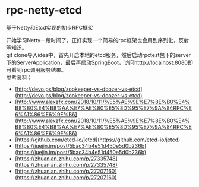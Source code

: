 # rpc-netty-etcd
基于Netty和Etcd实现的初步RPC框架

开始学习Netty一段时间了，正好实现一个简易的rpc框架也会用到序列化，反射等知识。
<br />
git clone导入idea中，首先开启本地的etcd服务，然后启动rpctest包下的server下的ServerApplication，最后再启动SpringBoot，访问[htttp://localhost:8080](http://localhost:8080)即可看到rpc调用服务结果。
<br />
参考资料：
- [http://devo.ps/blog/zookeeper-vs-doozer-vs-etcd](http://devo.ps/blog/zookeeper-vs-doozer-vs-etcd)
- [http://www.alexzfx.com/2018/10/11/%E5%AE%9E%E7%8E%B0%E4%B8%80%E4%B8%AA%E7%AE%80%E5%8D%95%E7%9A%84RPC%E6%A1%86%E6%9E%B6](http://www.alexzfx.com/2018/10/11/%E5%AE%9E%E7%8E%B0%E4%B8%80%E4%B8%AA%E7%AE%80%E5%8D%95%E7%9A%84RPC%E6%A1%86%E6%9E%B6)
- [https://github.com/etcd-io/jetcd](https://github.com/etcd-io/jetcd)
- [https://juejin.im/post/5bac34b4e51d450e5d0b236b](https://juejin.im/post/5bac34b4e51d450e5d0b236b)
- [https://zhuanlan.zhihu.com/p/27335748](https://zhuanlan.zhihu.com/p/27335748)
- [https://zhuanlan.zhihu.com/p/27207160](https://zhuanlan.zhihu.com/p/27207160)
